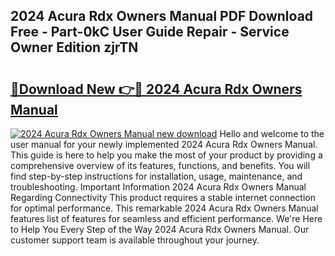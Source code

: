 ## 2024 Acura Rdx Owners Manual PDF Download Free - Part-0kC User Guide Repair - Service Owner Edition zjrTN

# <h2><a href="http://bc39047.oget.top/?id=2024+Acura+Rdx+Owners+Manual">🔗Download New 👉🔴 2024 Acura Rdx Owners Manual</a></h2>

[![2024 Acura Rdx Owners Manual new download](https://i.imgur.com/5g1atiW.png)](http://bc39047.oget.top/?id=2024+Acura+Rdx+Owners+Manual)
Hello and welcome to the user manual for your newly implemented 2024 Acura Rdx Owners Manual. This guide is here to help you make the most of your product by providing a comprehensive overview of its features, functions, and benefits. You will find step-by-step instructions for installation, usage, maintenance, and troubleshooting. Important Information 2024 Acura Rdx Owners Manual Regarding Connectivity This product requires a stable internet connection for optimal performance. This remarkable 2024 Acura Rdx Owners Manual features list of features for seamless and efficient performance. We're Here to Help You Every Step of the Way 2024 Acura Rdx Owners Manual. Our customer support team is available throughout your journey.
